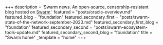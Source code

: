 +++
description = 'Swarm news. An open-source, censorship-resistant blog hosted on [Swarm](https://www.ethswarm.org/ "Swarm").'
featured = "posts/oracle-overview.md"
featured_blog = "foundation"
featured_secondary_first = "posts/swarm-state-of-the-network-september-2023.md"
featured_secondary_first_blog = "foundation"
featured_secondary_second = "posts/swarm-ecosystem-tools-update.md"
featured_secondary_second_blog = "foundation"
title = "Swarm home"
_template = "home"
+++

